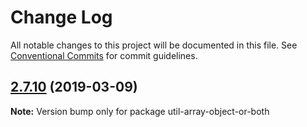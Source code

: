 # Change Log

All notable changes to this project will be documented in this file.
See [Conventional Commits](https://conventionalcommits.org) for commit guidelines.

## [2.7.10](https://gitlab.com/codsen/codsen/compare/util-array-object-or-both@2.7.9...util-array-object-or-both@2.7.10) (2019-03-09)

**Note:** Version bump only for package util-array-object-or-both
